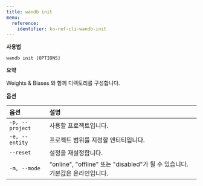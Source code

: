 ```yaml
---
title: wandb init
menu:
  reference:
    identifier: ko-ref-cli-wandb-init
---
```


**사용법**

`wandb init [OPTIONS]`

**요약**

Weights & Biases 와 함께 디렉토리를 구성합니다.

**옵션**

| **옵션** | **설명** |
| :--- | :--- |
| `-p, --project` | 사용할 프로젝트입니다. |
| `-e, --entity` | 프로젝트 범위를 지정할 엔티티입니다. |
| `--reset` | 설정을 재설정합니다. |
| `-m, --mode` | "online", "offline" 또는 "disabled"가 될 수 있습니다. 기본값은 온라인입니다. |
